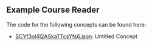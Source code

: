## Example Course Reader

The code for the following concepts can be found here: 

- [SCYf3ol4l2ASkaTTcsYfs6.json](SCYf3ol4l2ASkaTTcsYfs6.json): Untitled Concept
